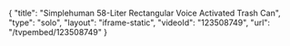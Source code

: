 {
    "title": "Simplehuman 58-Liter Rectangular Voice Activated Trash Can",
    "type": "solo",
    "layout": "iframe-static",
    "videoId": "123508749",
    "url": "\/tvpembed\/123508749"
}